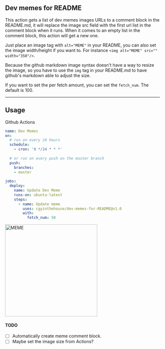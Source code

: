 ## Dev memes for README

This action gets a list of dev memes images URLs to a comment block in the README.md, it will replace the image src field with the first url list in the comment block when it runs. When it comes to an empty list in the comment block, this action will get a new one.

Just place an image tag with `alt="MEME"` in your README, you can also set the image width/height if you want to.
For instance `<img alt="MEME" src="" width="350"/>`.

Because the github markdown image syntax doesn't have a way to resize the image, so you have to use the `img` tag in your README.md to have github's markdown able to adjust the size.

If you want to set the per fetch amount, you can set the `fetch_num`. The default is 100.

---

## Usage

Github Actions

```yaml
name: Dev Memes
on:
  # run on every 24 hours
  schedule:
    - cron: '0 */24 * * *'
      
  # or run on every push on the master branch 
  push:
    branches:
    - master
    
jobs:
  deploy:
    name: Update Dev Meme
    runs-on: ubuntu-latest
    steps:
      - name: Update meme
        uses: cgyinthehouse/dev-memes-for-README@v1.0
        with:
          fetch_num: 50
```

<!-- Syntax that is able to resize images on Github's markdown -->
<img alt="MEME" src="https://vvgskppmennronkqbstj.supabase.co/storage/v1/object/public/memes/38e49d24-a90a-4cf9-9825-602a6c3e1bb7/dev-memes%20(2).jpgdev-memes.com36551c62-6133-4b6f-aff5-b5fe1eef1689" width="300" />

#### TODO
- [ ] Automatically create meme comment block.
- [ ] Maybe set the image size from Actions?

<!--MEME
https://vvgskppmennronkqbstj.supabase.co/storage/v1/object/public/memes/38e49d24-a90a-4cf9-9825-602a6c3e1bb7/dev-memes%20(3).jpgdev-memes.comab15c291-6d7b-4896-9104-ec5ae25df55b
https://vvgskppmennronkqbstj.supabase.co/storage/v1/object/public/memes/38e49d24-a90a-4cf9-9825-602a6c3e1bb7/dev-memes%20(4).jpgdev-memes.com5a9956b0-589a-4e4d-82ae-ad0b7649d788
https://vvgskppmennronkqbstj.supabase.co/storage/v1/object/public/memes/38e49d24-a90a-4cf9-9825-602a6c3e1bb7/dev-memes%20(5).jpgdev-memes.com2c1f03f5-6d6a-4328-bdec-ab73811eecde
https://vvgskppmennronkqbstj.supabase.co/storage/v1/object/public/memes/38e49d24-a90a-4cf9-9825-602a6c3e1bb7/dev-memes%20(6).jpgdev-memes.comb9c9dc43-717c-4d8e-83eb-f70b2c88dd9e
-->
